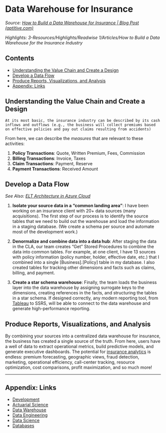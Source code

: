 # Data Warehouse for Insurance

*Source: [How to Build a Data Warehouse for Insurance | Blog Post (aptitive.com)](https://aptitive.com/blog/how-to-build-a-data-warehouse-for-insurance/)*

*Highlights: *3-Resources/Highlights/Readwise 1/Articles/How to Build a Data Warehouse for the Insurance Industry**

## Contents

* [Understanding the Value Chain and Create a Design](Data%20Warehouse%20for%20Insurance.md#understanding-the-value-chain-and-create-a-design)
* [Develop a Data Flow](Data%20Warehouse%20for%20Insurance.md#develop-a-data-flow)
* [Produce Reports, Visualizations, and Analysis](Data%20Warehouse%20for%20Insurance.md#produce-reports-visualizations-and-analysis)
* [Appendix: Links](Data%20Warehouse%20for%20Insurance.md#appendix-links)

## Understanding the Value Chain and Create a Design

````ad-quote
At its most basic, the insurance industry can be described by its cash inflows and outflows (e.g., the business will collect premiums based on effective policies and pay out claims resulting from accidents)
````

From here, we can describe the *measures* that are relevant to these activities:

1. **Policy Transactions**: Quote, Written Premium, Fees, Commission
1. **Billing Transactions**: Invoice, Taxes
1. **Claim Transactions**: Payment, Reserve
1. **Payment Transactions**: Received Amount

## Develop a Data Flow

*See Also: [ELT Architecture in Azure Cloud](ELT%20Architecture%20in%20Azure%20Cloud.md)*

1. **Isolate your source data in a “common landing area”**: I have been working on an insurance client with 20+ data sources (many acquisitions). The first step of our process is to identify the source tables that we need to build out the warehouse and load the information in a staging database. (We create a schema per source and automate most of the development work.)

1. **Denormalize and combine data into a data hub**: After staging the data in the CLA, our team creates “Get” Stored Procedures to combine the data into common tables. For example, at one client, I have 13 sources with policy information (policy number, holder, effective date, etc.) that I combined into a single \[Business\].\[Policy\] table in my database. I also created tables for tracking other dimensions and facts such as claims, billing, and payment.

1. **Create a star schema warehouse**: Finally, the team loads the business layer into the data warehouse by assigning surrogate keys to the dimensions, creating references in the facts, and structuring the tables in a star schema. If designed correctly, any modern reporting tool, from [Tableau](https://www.tableau.com/) to SSRS, will be able to connect to the data warehouse and generate high-performance reporting.

## Produce Reports, Visualizations, and Analysis

By combining your sources into a centralized data warehouse for insurance, the business has created a single source of the truth. From here, users have a well of data to extract operational metrics, build predictive models, and generate executive dashboards. The potential for [insurance analytics](https://aptitive.com/insurance-analytics-solutions/) is endless: premium forecasting, geographic views, fraud detection, marketing, operational efficiency, call-center tracking, resource optimization, cost comparisons, profit maximization, and so much more!

---

## Appendix: Links

* [Development](../2-Areas/MOCs/Development.md)
* [Actuarial Science](../2-Areas/MOCs/Actuarial%20Science.md)
* [Data Warehouse](Data%20Warehouse.md)
* [Data Engineering](../2-Areas/MOCs/Data%20Engineering.md)
* [Data Science](../2-Areas/MOCs/Data%20Science.md)
* [Databases](../2-Areas/MOCs/Databases.md)
